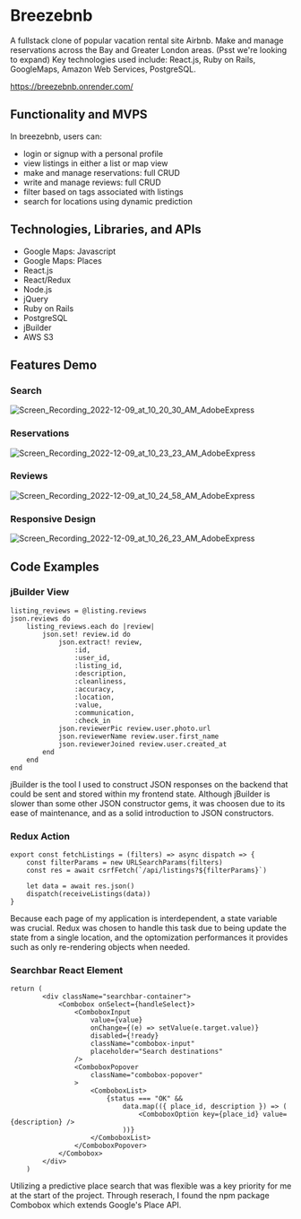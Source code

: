 # Breezebnb
A fullstack clone of popular vacation rental site Airbnb. Make and manage reservations across the Bay and Greater London areas. (Psst we're looking to expand) Key technologies used include: React.js, Ruby on Rails, GoogleMaps, Amazon Web Services, PostgreSQL.

https://breezebnb.onrender.com/

## Functionality and MVPS
In breezebnb, users can:
- login or signup with a personal profile
- view listings in either a list or map view
- make and manage reservations: full CRUD
- write and manage reviews: full CRUD
- filter based on tags associated with listings
- search for locations using dynamic prediction

## Technologies, Libraries, and APIs
- Google Maps: Javascript
- Google Maps: Places
- React.js
- React/Redux
- Node.js
- jQuery
- Ruby on Rails
- PostgreSQL
- jBuilder
- AWS S3

## Features Demo
### Search
![Screen_Recording_2022-12-09_at_10_20_30_AM_AdobeExpress](https://user-images.githubusercontent.com/65314998/206772305-95c0c7ae-2398-4457-94a5-cb7601cb95ba.gif)

### Reservations
![Screen_Recording_2022-12-09_at_10_23_23_AM_AdobeExpress](https://user-images.githubusercontent.com/65314998/206770884-61f18788-3123-483f-a343-19d978b6be42.gif)

### Reviews
![Screen_Recording_2022-12-09_at_10_24_58_AM_AdobeExpress](https://user-images.githubusercontent.com/65314998/206770750-de4bb6f1-74b9-43b5-8557-c0f49aa14323.gif)

### Responsive Design
![Screen_Recording_2022-12-09_at_10_26_23_AM_AdobeExpress](https://user-images.githubusercontent.com/65314998/206769425-e6876d73-802e-49dc-ab93-8e3ee1b7e62c.gif)

## Code Examples
### jBuilder View
```
listing_reviews = @listing.reviews
json.reviews do 
    listing_reviews.each do |review|
        json.set! review.id do 
            json.extract! review,
                :id,
                :user_id,
                :listing_id, 
                :description,
                :cleanliness, 
                :accuracy, 
                :location, 
                :value, 
                :communication, 
                :check_in
            json.reviewerPic review.user.photo.url
            json.reviewerName review.user.first_name
            json.reviewerJoined review.user.created_at
        end
    end
end
```
jBuilder is the tool I used to construct JSON responses on the backend that could be sent and stored within my frontend state. Although jBuilder is slower than some other JSON constructor gems, it was choosen due to its ease of maintenance, and as a solid introduction to JSON constructors.  
### Redux Action
```
export const fetchListings = (filters) => async dispatch => {
    const filterParams = new URLSearchParams(filters)
    const res = await csrfFetch(`/api/listings?${filterParams}`)

    let data = await res.json()
    dispatch(receiveListings(data))
}
```
Because each page of my application is interdependent, a state variable was crucial. Redux was chosen to handle this task due to being update the state from a single location, and the optomization performances it provides such as only re-rendering objects when needed.
### Searchbar React Element
```
return (
        <div className="searchbar-container">
            <Combobox onSelect={handleSelect}>
                <ComboboxInput
                    value={value}
                    onChange={(e) => setValue(e.target.value)}
                    disabled={!ready}
                    className="combobox-input"
                    placeholder="Search destinations"  
                />
                <ComboboxPopover
                    className="combobox-popover"
                >
                    <ComboboxList>
                        {status === "OK" &&
                            data.map(({ place_id, description }) => (
                                <ComboboxOption key={place_id} value={description} />
                            ))}
                    </ComboboxList>
                </ComboboxPopover>
            </Combobox>
        </div>
    )
 ```
Utilizing a predictive place search that was flexible was a key priority for me at the start of the project. Through reserach, I found the npm package Combobox which extends Google's Place API.
